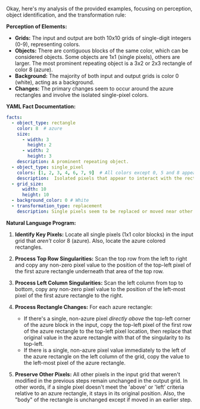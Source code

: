 Okay, here's my analysis of the provided examples, focusing on perception, object identification, and the transformation rule:

**Perception of Elements:**

*   **Grids:** The input and output are both 10x10 grids of single-digit integers (0-9), representing colors.
*   **Objects:**  There are contiguous blocks of the same color, which can be considered objects. Some objects are 1x1 (single pixels), others are larger. The most prominent repeating object is a 3x2 or 2x3 rectangle of color 8 (azure).
*   **Background:** The majority of both input and output grids is color 0 (white), acting as a background.
*   **Changes:** The primary changes seem to occur around the azure rectangles and involve the isolated single-pixel colors.

**YAML Fact Documentation:**


```yaml
facts:
  - object_type: rectangle
    color: 8  # azure
    size:
      - width: 3
        height: 2
      - width: 2
        height: 3
    description: A prominent repeating object.
  - object_type: single_pixel
    colors: [1, 2, 3, 4, 6, 7, 9]  # All colors except 0, 5 and 8 appear as single pixels
    description:  Isolated pixels that appear to interact with the rectangles.
  - grid_size:
      width: 10
      height: 10
  - background_color: 0 # White
  - transformation_type: replacement
    description: Single pixels seem to be replaced or moved near other single pixels or the azure rectangles.
```


**Natural Language Program:**

1.  **Identify Key Pixels:** Locate all single pixels (1x1 color blocks) in the input grid that *aren't* color 8 (azure). Also, locate the azure colored rectangles.

2.  **Process Top Row Singularities:** Scan the top row from the left to right and copy any non-zero pixel value to the position of the top-left pixel of the first azure rectangle underneath that area of the top row.

3.  **Process Left Column Singularities:** Scan the left column from top to bottom, copy any non-zero pixel value to the position of the left-most pixel of the first azure rectangle to the right.

4.  **Process Rectangle Changes:** For each azure rectangle:
    *   If there's a single, non-azure pixel *directly above* the top-left corner of the azure block in the input, copy the top-left pixel of the first row of the azure rectangle to the top-left pixel location, then replace that original value in the azure rectangle with that of the singularity to its top-left.
    *   If there is a single, non-azure pixel value immediately to the left of the azure rectangle on the left column of the grid, copy the value to the left-most pixel of the azure rectangle.

5.  **Preserve Other Pixels:** All other pixels in the input grid that weren't modified in the previous steps remain unchanged in the output grid. In other words, if a single pixel doesn't meet the 'above' or 'left' criteria relative to an azure rectangle, it stays in its original position. Also, the "body" of the rectangle is unchanged except if moved in an earlier step.
